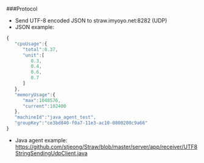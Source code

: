 ###Protocol
- Send UTF-8 encoded JSON to straw.imyoyo.net:8282  (UDP)
- JSON example: 
```javascript
{
   "cpuUsage":{
      "total":0.37,
      "unit":[
         0.3,
         0.4,
         0.6,
         0.7
      ]
   },
   "memoryUsage":{
      "max":1048576,
      "current":102400
   },
   "machineId":"java_agent_test",
   "groupKey":"ce3bd840-f0a7-11e3-ac10-0800200c9a66"
}
```
- Java agent example: https://github.com/stjeong/Straw/blob/master/server/app/receiver/UTF8StringSendingUdpClient.java
